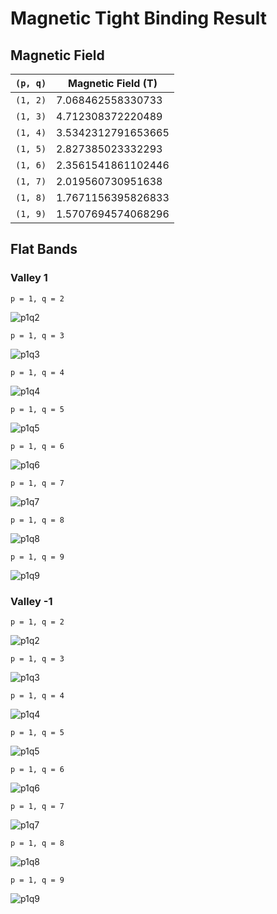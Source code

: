 # Magnetic Tight Binding Result

## Magnetic Field

| `(p, q)` | Magnetic Field (T) |
| -------- | ------------------ |
| `(1, 2)` | 7.068462558330733  |
| `(1, 3)` | 4.712308372220489  |
| `(1, 4)` | 3.5342312791653665 |
| `(1, 5)` | 2.827385023332293  |
| `(1, 6)` | 2.3561541861102446 |
| `(1, 7)` | 2.019560730951638  |
| `(1, 8)` | 1.7671156395826833 |
| `(1, 9)` | 1.5707694574068296 |

## Flat Bands

### Valley 1

`p = 1, q = 2`

![p1q2](mag_band_n_30_v_1_p_1_q_2.png)

`p = 1, q = 3`

![p1q3](mag_band_n_30_v_1_p_1_q_3.png)

`p = 1, q = 4`

![p1q4](mag_band_n_30_v_1_p_1_q_4.png)

`p = 1, q = 5`

![p1q5](mag_band_n_30_v_1_p_1_q_5.png)

`p = 1, q = 6`

![p1q6](mag_band_n_30_v_1_p_1_q_6.png)

`p = 1, q = 7`

![p1q7](mag_band_n_30_v_1_p_1_q_7.png)

`p = 1, q = 8`

![p1q8](mag_band_n_30_v_1_p_1_q_8.png)

`p = 1, q = 9`

![p1q9](mag_band_n_30_v_1_p_1_q_9.png)

### Valley -1

`p = 1, q = 2`

![p1q2](mag_band_n_30_v_-1_p_1_q_2.png)

`p = 1, q = 3`

![p1q3](mag_band_n_30_v_-1_p_1_q_3.png)

`p = 1, q = 4`

![p1q4](mag_band_n_30_v_-1_p_1_q_4.png)

`p = 1, q = 5`

![p1q5](mag_band_n_30_v_-1_p_1_q_5.png)

`p = 1, q = 6`

![p1q6](mag_band_n_30_v_-1_p_1_q_6.png)

`p = 1, q = 7`

![p1q7](mag_band_n_30_v_-1_p_1_q_7.png)

`p = 1, q = 8`

![p1q8](mag_band_n_30_v_-1_p_1_q_8.png)

`p = 1, q = 9`

![p1q9](mag_band_n_30_v_-1_p_1_q_9.png)
